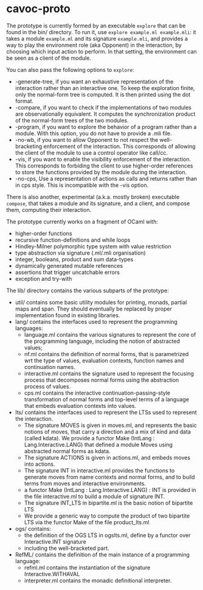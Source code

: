 # cavoc-proto


The prototype is currently formed by an executable ``explore`` that can be found in the bin/ directory.
To run it, use ``explore example.ml example.mli``: it takes a module ``example.ml`` and its signature ``example.mli``, 
and provides a way to play the environment role (aka Opponent) in the interaction, by choosing which input action to perform.
In that setting, the environment can be seen as a client of the module.

You can also pass the following options to ``explore``:
  * -generate-tree, if you want an exhaustive representation of the interaction rather than an interactive one. 
    To keep the exploration finite, only the normal-form tree is computed. It is then printed using the dot format.
  * -compare, if you want to check if the implementations of two modules are observationally equivalent.
    It computes the synchronization product of the normal-form trees of the two modules.
  * -program, if you want to explore the behavior of a program rather than a module. With this option, you do not have to provide a .mli file.
  * -no-wb, if you want to allow Opponent to not respect the well-bracketing enforcement of the interaction.
    This corresponds of allowing the client of the module to use a control operator like call/cc.
  * -vis, if you want to enable the visibility enforcement of the interaction.
    This corresponds to forbiding the client to use higher-order references to store the functions provided by the module during the interaction.
  * -no-cps, Use a representation of actions as calls and returns rather than in cps style. 
    This is incompatible with the -vis option.

There is also another, experimental (a.k.a. mostly broken) executable ``compose``, that takes a module and its signature, and a client, 
and compose them, computing their interaction.

The prototype currently works on a fragment of OCaml with:
  * higher-order functions
  * recursive function-definitions and while loops
  * Hindley-Milner polymorphic type system with value restriction
  * type abstraction via signature (.ml/.mli organisation)
  * integer, booleans, product and sum data-types
  * dynamically generated mutable references
  * assertions that trigger uncatchable errors
  * exception and try-with

The lib/ directory contains the various subparts of the prototype:
- util/ contains some basic utility modules for printing, monads, partial maps and span. They should eventually be replaced by proper implementation found in existing libraries.
- lang/ contains the interfaces used to represent the programming languages:
  * language.ml contains the various signatures to represent the core of the programming language,
  including the notion of abstracted values;
  * nf.ml contains the definition of normal forms, that is parametrized wrt the type of values, evaluation contexts, function names and continuation names.
  * interactive.ml contains the signature used to represent the focusing process that decomposes normal forms using the abstraction process of values.
  * cps.ml contains the interactive continuation-passing-style transformation of normal forms and top-level terms of a language that embeds evaluation contexts into values.
- lts/ contains the interfaces used to represent the LTSs used to represent the interaction.
  * The signature MOVES is given in moves.ml, and represents the basic notions of moves, that carry a direction and a mix of kind and data (called kdata). We provide a functor Make (IntLang : Lang.Interactive.LANG) that defined a module Moves using
  abstracted normal forms as kdata.
  * The signature ACTIONS is given in actions.ml, and embeds moves into actions.
  * The signature INT in interactive.ml provides the functions to generate moves from name contexts and normal forms,
  and to build terms from moves and interactive environments.
  * a functor Make (IntLang : Lang.Interactive.LANG) : INT  is provided in the file interactive.ml to build a module of signature INT.
  * The signature INT_LTS in bipartite.ml is the  basic notion of bipartite LTS
  * We provide a generic way to compute the product of two bipartite LTS via the functor Make of the file product_lts.ml
- ogs/ contains:
  * the definition of the OGS LTS in ogslts.ml, define by a functor over Interactive.INT signature 
  * including the well-bracketed part.
- RefML/ contains the definition of the main instance of a programming language:
  * refml.ml contains the instantiation of the signature Interactive.WITHAVAL
  * interpreter.ml contains the monadic definitional interpreter.